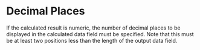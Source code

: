 # Decimal Places

If the calculated result is numeric, the number of decimal places to be
displayed in the calculated data field must be specified. Note that this
must be at least two positions less than the length of the output data
field.
